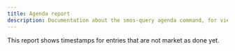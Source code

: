 ```yaml
---
title: Agenda report
description: Documentation about the smos-query agenda command, for viewing your agenda from Smos
---
```


This report shows timestamps for entries that are not market as done yet.

<div id="cast"></div>
<script src=/assets/asciinema-player.js></script>
<script>
  AsciinemaPlayer.create('/web-assets/agenda.cast', document.getElementById('cast'), {
    autoPlay: true,
    preload: true,
    loop: true,
  });
</script>


